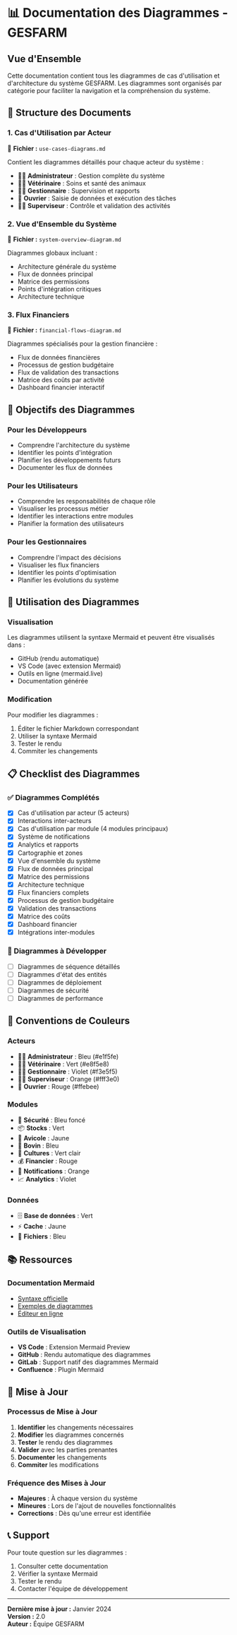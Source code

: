 # 📊 Documentation des Diagrammes - GESFARM

## Vue d'Ensemble

Cette documentation contient tous les diagrammes de cas d'utilisation et d'architecture du système GESFARM. Les diagrammes sont organisés par catégorie pour faciliter la navigation et la compréhension du système.

## 📁 Structure des Documents

### 1. **Cas d'Utilisation par Acteur**
📄 **Fichier :** `use-cases-diagrams.md`

Contient les diagrammes détaillés pour chaque acteur du système :
- 👨‍💼 **Administrateur** : Gestion complète du système
- 👨‍⚕️ **Vétérinaire** : Soins et santé des animaux
- 👨‍💼 **Gestionnaire** : Supervision et rapports
- 👷 **Ouvrier** : Saisie de données et exécution des tâches
- 👨‍🌾 **Superviseur** : Contrôle et validation des activités

### 2. **Vue d'Ensemble du Système**
📄 **Fichier :** `system-overview-diagram.md`

Diagrammes globaux incluant :
- Architecture générale du système
- Flux de données principal
- Matrice des permissions
- Points d'intégration critiques
- Architecture technique

### 3. **Flux Financiers**
📄 **Fichier :** `financial-flows-diagram.md`

Diagrammes spécialisés pour la gestion financière :
- Flux de données financières
- Processus de gestion budgétaire
- Flux de validation des transactions
- Matrice des coûts par activité
- Dashboard financier interactif

## 🎯 Objectifs des Diagrammes

### Pour les Développeurs
- Comprendre l'architecture du système
- Identifier les points d'intégration
- Planifier les développements futurs
- Documenter les flux de données

### Pour les Utilisateurs
- Comprendre les responsabilités de chaque rôle
- Visualiser les processus métier
- Identifier les interactions entre modules
- Planifier la formation des utilisateurs

### Pour les Gestionnaires
- Comprendre l'impact des décisions
- Visualiser les flux financiers
- Identifier les points d'optimisation
- Planifier les évolutions du système

## 🔧 Utilisation des Diagrammes

### Visualisation
Les diagrammes utilisent la syntaxe Mermaid et peuvent être visualisés dans :
- GitHub (rendu automatique)
- VS Code (avec extension Mermaid)
- Outils en ligne (mermaid.live)
- Documentation générée

### Modification
Pour modifier les diagrammes :
1. Éditer le fichier Markdown correspondant
2. Utiliser la syntaxe Mermaid
3. Tester le rendu
4. Commiter les changements

## 📋 Checklist des Diagrammes

### ✅ Diagrammes Complétés
- [x] Cas d'utilisation par acteur (5 acteurs)
- [x] Interactions inter-acteurs
- [x] Cas d'utilisation par module (4 modules principaux)
- [x] Système de notifications
- [x] Analytics et rapports
- [x] Cartographie et zones
- [x] Vue d'ensemble du système
- [x] Flux de données principal
- [x] Matrice des permissions
- [x] Architecture technique
- [x] Flux financiers complets
- [x] Processus de gestion budgétaire
- [x] Validation des transactions
- [x] Matrice des coûts
- [x] Dashboard financier
- [x] Intégrations inter-modules

### 🔄 Diagrammes à Développer
- [ ] Diagrammes de séquence détaillés
- [ ] Diagrammes d'état des entités
- [ ] Diagrammes de déploiement
- [ ] Diagrammes de sécurité
- [ ] Diagrammes de performance

## 🎨 Conventions de Couleurs

### Acteurs
- 👨‍💼 **Administrateur** : Bleu (#e1f5fe)
- 👨‍⚕️ **Vétérinaire** : Vert (#e8f5e8)
- 👨‍💼 **Gestionnaire** : Violet (#f3e5f5)
- 👨‍🌾 **Superviseur** : Orange (#fff3e0)
- 👷 **Ouvrier** : Rouge (#ffebee)

### Modules
- 🔐 **Sécurité** : Bleu foncé
- 📦 **Stocks** : Vert
- 🐔 **Avicole** : Jaune
- 🐄 **Bovin** : Bleu
- 🌾 **Cultures** : Vert clair
- 💰 **Financier** : Rouge
- 🔔 **Notifications** : Orange
- 📈 **Analytics** : Violet

### Données
- 🗄️ **Base de données** : Vert
- ⚡ **Cache** : Jaune
- 📁 **Fichiers** : Bleu

## 📚 Ressources

### Documentation Mermaid
- [Syntaxe officielle](https://mermaid-js.github.io/mermaid/)
- [Exemples de diagrammes](https://mermaid-js.github.io/mermaid/#/examples)
- [Éditeur en ligne](https://mermaid.live/)

### Outils de Visualisation
- **VS Code** : Extension Mermaid Preview
- **GitHub** : Rendu automatique des diagrammes
- **GitLab** : Support natif des diagrammes Mermaid
- **Confluence** : Plugin Mermaid

## 🔄 Mise à Jour

### Processus de Mise à Jour
1. **Identifier** les changements nécessaires
2. **Modifier** les diagrammes concernés
3. **Tester** le rendu des diagrammes
4. **Valider** avec les parties prenantes
5. **Documenter** les changements
6. **Commiter** les modifications

### Fréquence des Mises à Jour
- **Majeures** : À chaque version du système
- **Mineures** : Lors de l'ajout de nouvelles fonctionnalités
- **Corrections** : Dès qu'une erreur est identifiée

## 📞 Support

Pour toute question sur les diagrammes :
1. Consulter cette documentation
2. Vérifier la syntaxe Mermaid
3. Tester le rendu
4. Contacter l'équipe de développement

---

**Dernière mise à jour :** Janvier 2024  
**Version :** 2.0  
**Auteur :** Équipe GESFARM

